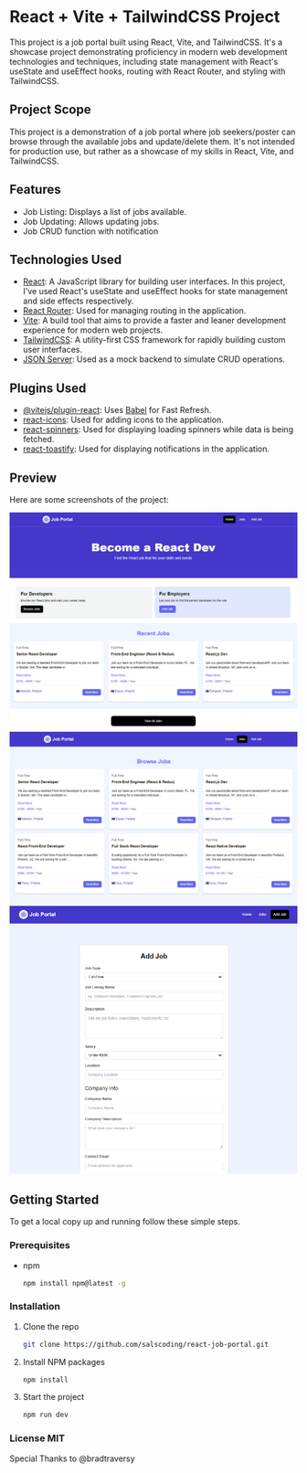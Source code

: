 # React + Vite + TailwindCSS Project

This project is a job portal built using React, Vite, and TailwindCSS. It's a showcase project demonstrating proficiency in modern web development technologies and techniques, including state management with React's useState and useEffect hooks, routing with React Router, and styling with TailwindCSS.

## Project Scope

This project is a demonstration of a job portal where job seekers/poster can browse through the available jobs and update/delete them. It's not intended for production use, but rather as a showcase of my skills in React, Vite, and TailwindCSS.

## Features

- Job Listing: Displays a list of jobs available.
- Job Updating: Allows updating jobs.
- Job CRUD function with notification

## Technologies Used

- [React](https://reactjs.org/): A JavaScript library for building user interfaces. In this project, I've used React's useState and useEffect hooks for state management and side effects respectively.
- [React Router](https://reactrouter.com/): Used for managing routing in the application.
- [Vite](https://vitejs.dev/): A build tool that aims to provide a faster and leaner development experience for modern web projects.
- [TailwindCSS](https://tailwindcss.com/): A utility-first CSS framework for rapidly building custom user interfaces.
- [JSON Server](https://github.com/typicode/json-server): Used as a mock backend to simulate CRUD operations.

## Plugins Used

- [@vitejs/plugin-react](https://github.com/vitejs/vite-plugin-react/blob/main/packages/plugin-react/README.md): Uses [Babel](https://babeljs.io/) for Fast Refresh.
- [react-icons](https://react-icons.github.io/react-icons/): Used for adding icons to the application.
- [react-spinners](https://www.davidhu.io/react-spinners/): Used for displaying loading spinners while data is being fetched.
- [react-toastify](https://fkhadra.github.io/react-toastify/introduction/): Used for displaying notifications in the application.

## Preview

Here are some screenshots of the project:

![Home Page](./preview/home.png)
![Job Listing](./preview/jobs.png)
![Job Create](./preview/addjob.png)

## Getting Started

To get a local copy up and running follow these simple steps.

### Prerequisites

- npm
  ```sh
  npm install npm@latest -g

  ```

### Installation

1. Clone the repo
   ```sh
   git clone https://github.com/salscoding/react-job-portal.git
   ```
2. Install NPM packages
   ```sh
   npm install
   ```
3. Start the project
   ```sh
   npm run dev
   ```

### License MIT

Special Thanks to @bradtraversy
